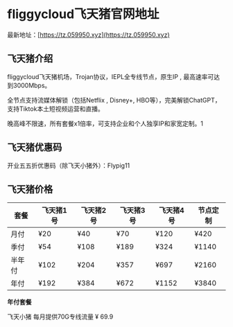 # fliggycloud飞天猪官网地址

最新地址：[https://tz.059950.xyz](https://tz.059950.xyz)

## 飞天猪介绍

fliggycloud飞天猪机场，Trojan协议，IEPL全专线节点，原生IP , 最高速率可达到3000Mbps。

全节点支持流媒体解锁（包括Netflix , Disney+, HBO等），完美解锁ChatGPT，支持Tiktok本土短视频运营和直播。

晚高峰不限速，所有套餐x1倍率，可支持企业和个人独享IP和家宽定制。1

## 飞天猪优惠码

开业五五折优惠码（除飞天小猪外）：Flypig11

## 飞天猪价格

|套餐|飞天猪1号|飞天猪2号|飞天猪3号|飞天猪4号|节点定制|
|----|----|----|----|----|----|
|月付|¥20|¥40|¥70|¥120|¥420|
|季付|¥54|¥108|¥189|¥324|¥1140|
|半年付|¥102|¥204|¥357|¥697|¥2160|
|年付|¥192|¥384|¥672|¥1152|¥3840|

**年付套餐**

飞天小猪 每月提供70G专线流量 ¥ 69.9
